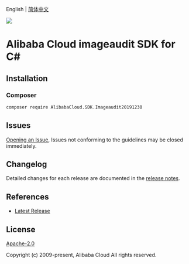 English | [简体中文](README-CN.md)

![](https://aliyunsdk-pages.alicdn.com/icons/AlibabaCloud.svg)

# Alibaba Cloud imageaudit SDK for C#

## Installation

### Composer

```bash
composer require AlibabaCloud.SDK.Imageaudit20191230
```

## Issues

[Opening an Issue](https://github.com/aliyun/alibabacloud-csharp-sdk/issues/new), Issues not conforming to the guidelines may be closed immediately.

## Changelog

Detailed changes for each release are documented in the [release notes](./ChangeLog.md).

## References

* [Latest Release](https://github.com/aliyun/alibabacloud-csharp-sdk/)

## License

[Apache-2.0](http://www.apache.org/licenses/LICENSE-2.0)

Copyright (c) 2009-present, Alibaba Cloud All rights reserved.
